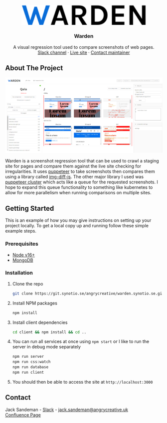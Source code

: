 <!-- PROJECT LOGO -->
<br />
<div align="center">
  <a href="https://github.com/othneildrew/Best-README-Template">
    <img src="readme-images/WARDEN.svg" alt="Logo" width="400">
  </a>

<h3 align="center">Warden</h3>

  <p align="center">
    A visual regression tool used to compare screenshots of web pages. 
    <br />
    <a href="https://angrycreative.slack.com/archives/C03HUR24QFQ">Slack channel</a>
    ·
    <a href="http://warden.synotio.se/">Live site</a>
    ·
    <a href="https://angrycreative.slack.com/archives/D01BMQH8081">Contact maintainer</a>
  </p>
</div>

<!-- ABOUT THE PROJECT -->
## About The Project

![](/readme-images/dashboard.png "Dashboard screenshot")

Warden is a screenshot regression tool that can be used to crawl a staging site for pages and compare them against the 
live site checking for irregularities. It uses [puppeteer](https://pptr.dev/) to take screenshots then compares them
using a library called [img-diff-js](https://github.com/reg-viz/img-diff-js). The other major library I used was 
[puppeteer cluster](https://github.com/thomasdondorf/puppeteer-cluster) which acts like a queue for the requested
screenshots. I hope to expand this queue functionality to something like kubernetes to allow for more parallelism 
when running comparisons on multiple sites.

<!-- GETTING STARTED -->
## Getting Started

This is an example of how you may give instructions on setting up your project locally.
To get a local copy up and running follow these simple example steps.

### Prerequisites
- [Node v16+](https://nodejs.org/en/)
- [MongoDB](https://www.mongodb.com/try/download/community)

### Installation
1. Clone the repo
   ```sh
   git clone https://git.synotio.se/angrycreative/warden.synotio.se.git
   ```
2. Install NPM packages
   ```sh
   npm install
   ```
3. Install client dependencies
   ```sh
   cd client && npm install && cd ..
   ```
4. You can run all services at once using `npm start` or I like to run the server in debug mode separately
   ```sh
   npm run server
   npm run css:watch
   npm run database
   npm run client
   ```
5. You should then be able to access the site at `http://localhost:3000`

<!-- CONTACT -->
## Contact

Jack Sandeman - [Slack](https://angrycreative.slack.com/archives/D01BMQH8081) - jack.sandeman@angrycreative.uk
<br/>
[Confluence Page](https://confluence.angrycreative.se/display/TOOL/Warden)
